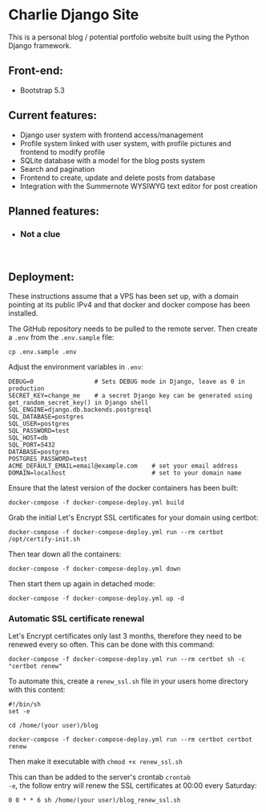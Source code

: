 # Charlie Django Site

This is a personal blog / potential portfolio website built using the Python Django framework.

## Front-end:
* Bootstrap 5.3

## Current features:
* Django user system with frontend access/management
* Profile system linked with user system, with profile pictures and frontend to modify profile
* SQLite database with a model for the blog posts system
* Search and pagination
* Frontend to create, update and delete posts from database
* Integration with the Summernote WYSIWYG text editor for post creation

## Planned features:
* ### Not a clue

<br>

## Deployment:
These instructions assume that a VPS has been set up, with a domain pointing at its public IPv4 
and that docker and docker compose has been installed.

The GitHub repository needs to be pulled to the remote server. Then create a <code>.env</code> from the <code>.env.sample</code> file:

    cp .env.sample .env

Adjust the environment variables in <code>.env</code>:
    
    DEBUG=0                 # Sets DEBUG mode in Django, leave as 0 in production
    SECRET_KEY=change_me    # a secret Django key can be generated using get_random_secret_key() in Django shell
    SQL_ENGINE=django.db.backends.postgresql
    SQL_DATABASE=postgres
    SQL_USER=postgres
    SQL_PASSWORD=test
    SQL_HOST=db
    SQL_PORT=5432
    DATABASE=postgres
    POSTGRES_PASSWORD=test
    ACME_DEFAULT_EMAIL=email@example.com    # set your email address
    DOMAIN=localhost                        # set to your domain name

Ensure that the latest version of the docker containers has been built:

    docker-compose -f docker-compose-deploy.yml build

Grab the initial Let's Encrypt SSL certificates for your domain using certbot:

    docker-compose -f docker-compose-deploy.yml run --rm certbot /opt/certify-init.sh

Then tear down all the containers:

    docker-compose -f docker-compose-deploy.yml down

Then start them up again in detached mode:
    
    docker-compose -f docker-compose-deploy.yml up -d

### Automatic SSL certificate renewal
Let's Encrypt certificates only last 3 months, therefore they need to be renewed every so often. This 
can be done with this command:

    docker-compose -f docker-compose-deploy.yml run --rm certbot sh -c "certbot renew"

To automate this, create a <code>renew_ssl.sh</code> file in your users home directory with this content:

    #!/bin/sh
    set -e
    
    cd /home/(your user)/blog

    docker-compose -f docker-compose-deploy.yml run --rm certbot certbot renew

Then make it executable with <code>chmod +x renew_ssl.sh</code>

This can than be added to the server's crontab <code>crontab -e</code>, the follow entry will renew the SSL
certificates at 00:00 every Saturday:

    0 0 * * 6 sh /home/(your user)/blog_renew_ssl.sh
